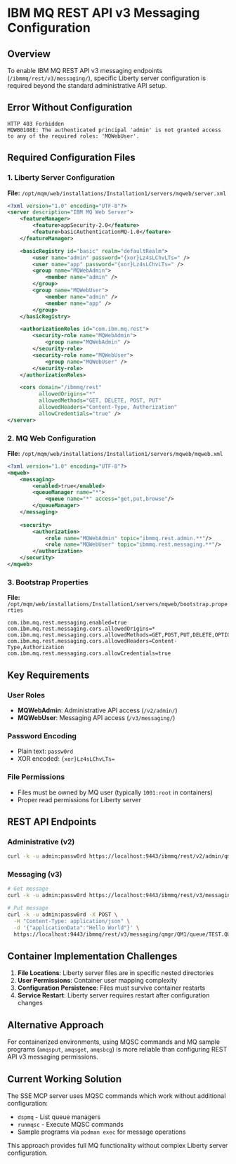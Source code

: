 # IBM MQ REST API v3 Messaging Configuration

## Overview
To enable IBM MQ REST API v3 messaging endpoints (`/ibmmq/rest/v3/messaging/`), specific Liberty server configuration is required beyond the standard administrative API setup.

## Error Without Configuration
```
HTTP 403 Forbidden
MQWB0108E: The authenticated principal 'admin' is not granted access to any of the required roles: 'MQWebUser'.
```

## Required Configuration Files

### 1. Liberty Server Configuration
**File:** `/opt/mqm/web/installations/Installation1/servers/mqweb/server.xml`

```xml
<?xml version="1.0" encoding="UTF-8"?>
<server description="IBM MQ Web Server">
    <featureManager>
        <feature>appSecurity-2.0</feature>
        <feature>basicAuthenticationMQ-1.0</feature>
    </featureManager>

    <basicRegistry id="basic" realm="defaultRealm">
        <user name="admin" password="{xor}Lz4sLChvLTs=" />
        <user name="app" password="{xor}Lz4sLChvLTs=" />
        <group name="MQWebAdmin">
            <member name="admin" />
        </group>
        <group name="MQWebUser">
            <member name="admin" />
            <member name="app" />
        </group>
    </basicRegistry>

    <authorizationRoles id="com.ibm.mq.rest">
        <security-role name="MQWebAdmin">
            <group name="MQWebAdmin" />
        </security-role>
        <security-role name="MQWebUser">
            <group name="MQWebUser" />
        </security-role>
    </authorizationRoles>

    <cors domain="/ibmmq/rest"
          allowedOrigins="*"
          allowedMethods="GET, DELETE, POST, PUT"
          allowedHeaders="Content-Type, Authorization"
          allowCredentials="true" />
</server>
```

### 2. MQ Web Configuration
**File:** `/opt/mqm/web/installations/Installation1/servers/mqweb/mqweb.xml`

```xml
<?xml version="1.0" encoding="UTF-8"?>
<mqweb>
    <messaging>
        <enabled>true</enabled>
        <queueManager name="*">
            <queue name="*" access="get,put,browse"/>
        </queueManager>
    </messaging>
    
    <security>
        <authorization>
            <role name="MQWebAdmin" topic="ibmmq.rest.admin.**"/>
            <role name="MQWebUser" topic="ibmmq.rest.messaging.**"/>
        </authorization>
    </security>
</mqweb>
```

### 3. Bootstrap Properties
**File:** `/opt/mqm/web/installations/Installation1/servers/mqweb/bootstrap.properties`

```properties
com.ibm.mq.rest.messaging.enabled=true
com.ibm.mq.rest.messaging.cors.allowedOrigins=*
com.ibm.mq.rest.messaging.cors.allowedMethods=GET,POST,PUT,DELETE,OPTIONS
com.ibm.mq.rest.messaging.cors.allowedHeaders=Content-Type,Authorization
com.ibm.mq.rest.messaging.cors.allowCredentials=true
```

## Key Requirements

### User Roles
- **MQWebAdmin**: Administrative API access (`/v2/admin/`)
- **MQWebUser**: Messaging API access (`/v3/messaging/`)

### Password Encoding
- Plain text: `passw0rd`
- XOR encoded: `{xor}Lz4sLChvLTs=`

### File Permissions
- Files must be owned by MQ user (typically `1001:root` in containers)
- Proper read permissions for Liberty server

## REST API Endpoints

### Administrative (v2)
```bash
curl -k -u admin:passw0rd https://localhost:9443/ibmmq/rest/v2/admin/qmgr/QM1
```

### Messaging (v3)
```bash
# Get message
curl -k -u admin:passw0rd https://localhost:9443/ibmmq/rest/v3/messaging/qmgr/QM1/queue/TEST.QUEUE/message

# Put message
curl -k -u admin:passw0rd -X POST \
  -H "Content-Type: application/json" \
  -d '{"applicationData":"Hello World"}' \
  https://localhost:9443/ibmmq/rest/v3/messaging/qmgr/QM1/queue/TEST.QUEUE/message
```

## Container Implementation Challenges

1. **File Locations**: Liberty server files are in specific nested directories
2. **User Permissions**: Container user mapping complexity
3. **Configuration Persistence**: Files must survive container restarts
4. **Service Restart**: Liberty server requires restart after configuration changes

## Alternative Approach

For containerized environments, using MQSC commands and MQ sample programs (`amqsput`, `amqsget`, `amqsbcg`) is more reliable than configuring REST API v3 messaging permissions.

## Current Working Solution

The SSE MCP server uses MQSC commands which work without additional configuration:
- `dspmq` - List queue managers
- `runmqsc` - Execute MQSC commands
- Sample programs via `podman exec` for message operations

This approach provides full MQ functionality without complex Liberty server configuration.